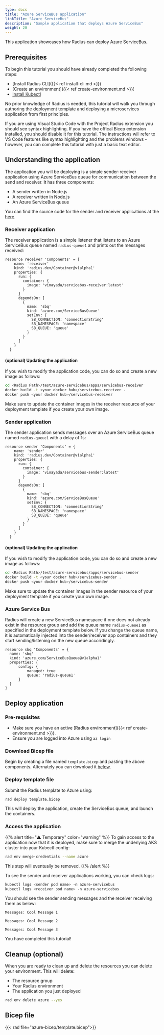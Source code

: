 ```yaml
---
type: docs
title: "Azure ServiceBus application"
linkTitle: "Azure ServiceBus"
description: "Sample application that deploys Azure ServiceBus"
weight: 20
---
```


This application showcases how Radius can deploy Azure ServiceBus.

## Prerequisites

To begin this tutorial you should have already completed the following steps:

- [Install Radius CLI]({{< ref install-cli.md >}})
- [Create an environment]({{< ref create-environment.md >}})
- [Install Kubectl](https://kubernetes.io/docs/tasks/tools/)

No prior knowledge of Radius is needed, this tutorial will walk you through authoring the deployment template and deploying a microservices application from first principles.

If you are using Visual Studio Code with the Project Radius extension you should see syntax highlighting. If you have the offical Bicep extension installed, you should disable it for this tutorial. The instructions will refer to VS Code features like syntax highlighting and the problems windows - however, you can complete this tutorial with just a basic text editor.

## Understanding the application

The application you will be deploying is a simple sender-receiver application using Azure ServiceBus queue for communication between the send and receiver. It has three components:

- A sender written in Node.js
- A receiver written in Node.js
- An Azure ServiceBus queue 

You can find the source code for the sender and receiver applications at the [here](https://github.com/Azure/radius/tree/main/test/azure-servicebus/apps).

### Receiver application

The receiver application is a simple listener that listens to an Azure ServiceBus queue named `radius-queue1` and prints out the messages received:

```
resource receiver 'Components' = {
    name: 'receiver'
    kind: 'radius.dev/Container@v1alpha1'
    properties: {
      run: {
        container: {
          image: 'vinayada/servicebus-receiver:latest'
        }
      }
      dependsOn: [
        {
          name: 'sbq'
          kind: 'azure.com/ServiceBusQueue'
          setEnv: {
            SB_CONNECTION: 'connectionString'
            SB_NAMESPACE: 'namespace'
            SB_QUEUE: 'queue'
          }
        }
      ]
    }
  }
```

#### (optional) Updating the application

If you wish to modify the application code, you can do so and create a new image as follows:

```bash
cd <Radius Path>/test/azure-servicebus/apps/servicebus-receiver
docker build -t <your docker hub>/servicebus-receiver .
docker push <your docker hub>/servicebus-receiver
```

Make sure to update the container images in the receiver resource of your deployment template if you create your own image.

### Sender application

The sender application sends messages over an Azure ServiceBus queue named `radius-queue1` with a delay of 1s:

```
resource sender 'Components' = {
    name: 'sender'
    kind: 'radius.dev/Container@v1alpha1'
    properties: {
      run: {
        container: {
          image: 'vinayada/servicebus-sender:latest'
        }
      }
      dependsOn: [
        {
          name: 'sbq'
          kind: 'azure.com/ServiceBusQueue'
          setEnv: {
            SB_CONNECTION: 'connectionString'
            SB_NAMESPACE: 'namespace'
            SB_QUEUE: 'queue'
          }
        }
      ]
    }
  }
```

#### (optional) Updating the application

If you wish to modify the application code, you can do so and create a new image as follows:

```bash
cd <Radius Path>/test/azure-servicebus/apps/servicebus-sender
docker build -t <your docker hub>/servicebus-sender .
docker push <your docker hub>/servicebus-sender
```

Make sure to update the container images in the sender resource of your deployment template if you create your own image.

### Azure Service Bus

Radius will create a new ServiceBus namespace if one does not already exist in the resource group and add the queue name `radius-queue1` as specified in the deployment template below. If you change the queue name, it is automatically injected into the sender/receiver app containers and they start sending/listening on the new queue accoridingly.

```
resource sbq 'Components' = {
  name: 'sbq'
  kind: 'azure.com/ServiceBusQueue@v1alpha1'
  properties: {
      config: {
          managed: true
          queue: 'radius-queue1'
      }
  }
}
```

## Deploy application

### Pre-requisites

- Make sure you have an active [Radius environment]({{< ref create-environment.md >}}).
- Ensure you are logged into Azure using `az login`

### Download Bicep file

Begin by creating a file named `template.bicep` and pasting the above components. Alternately you can download it [below](#bicep-file).

### Deploy template file

Submit the Radius template to Azure using:

```sh
rad deploy template.bicep
```

This will deploy the application, create the ServiceBus queue, and launch the containers.

### Access the application

{{% alert title="⚠️ Temporary" color="warning" %}}
To gain access to the application now that it is deployed, make sure to merge the underlying AKS cluster into your Kubectl config:
```sh
rad env merge-credentials --name azure 
```
This step will eventually be removed.
{{% /alert %}}

To see the sender and receiver applications working, you can check logs:

```sh
kubectl logs <sender pod name> -n azure-servicebus
kubectl logs <receiver pod name> -n azure-servicebus
```

You should see the sender sending messages and the receiver receiving them as below:

```
Messages: Cool Message 1

Messages: Cool Message 2

Messages: Cool Message 3
```

You have completed this tutorial!

## Cleanup (optional)

When you are ready to clean up and delete the resources you can delete your environment. This will delete:

- The resource group
- Your Radius environment
- The application you just deployed

```sh
rad env delete azure --yes
```


## Bicep file

{{< rad file="azure-bicep/template.bicep">}}